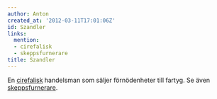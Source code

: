 ```yaml
---
author: Anton
created_at: '2012-03-11T17:01:06Z'
id: Szandler
links:
  mention:
  - cirefalisk
  - skeppsfurnerare
title: Szandler
---
```


En [cirefalisk] handelsman som säljer förnödenheter till fartyg. Se även [skeppsfurnerare].

  [cirefalisk]: cirefalisk
  [skeppsfurnerare]: skeppsfurnerare
